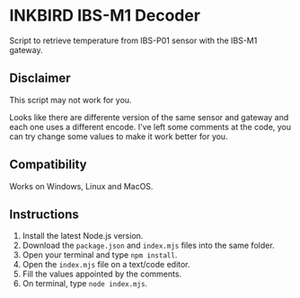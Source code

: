 # INKBIRD IBS-M1 Decoder
Script to retrieve temperature from IBS-P01 sensor with the IBS-M1 gateway.

## Disclaimer
This script may not work for you.

Looks like there are differente version of the same sensor and gateway and each one uses a different encode. I've left some comments at the code, you can try change some values to make it work better for you.

## Compatibility
Works on Windows, Linux and MacOS.

## Instructions

 1. Install the latest Node.js version.
 2. Download the `package.json` and `index.mjs` files into the same folder.
 3. Open your terminal and type `npm install`.
 4. Open the `index.mjs` file on a text/code editor.
 5. Fill the values appointed by the comments.
 6. On terminal, type `node index.mjs`.
